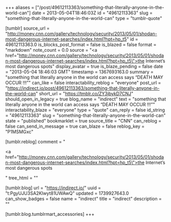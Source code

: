+++
aliases = ["/post/49612113363/something-that-literally-anyone-in-the-world-can"]
date = 2013-05-04T18:46:03Z
id = "49612113363"
slug = "something-that-literally-anyone-in-the-world-can"
type = "tumblr-quote"

[tumblr]
source_url = "http://money.cnn.com/gallery/technology/security/2013/05/01/shodan-most-dangerous-internet-searches/index.html?hpt=hp_t5"
id = 49612113363.0
is_blocks_post_format = false
is_blazed = false
format = "markdown"
note_count = 0.0
source = "<a href=\"http://money.cnn.com/gallery/technology/security/2013/05/01/shodan-most-dangerous-internet-searches/index.html?hpt=hp_t5\">the Internet&rsquo;s most dangerous spots</a>"
display_avatar = true
is_blaze_pending = false
date = "2013-05-04 18:46:03 GMT"
timestamp = 1367693163.0
summary = "something that literally anyone in the world can access says “DEATH MAY OCCUR !!!”"
can_like = false
interactability_reblog = "everyone"
post_url = "https://indirect.io/post/49612113363/something-that-literally-anyone-in-the-world-can"
short_url = "https://tmblr.co/ZY3jbykD7CNJ"
should_open_in_legacy = true
blog_name = "indirect"
text = "something that literally anyone in the world can access says &ldquo;DEATH MAY OCCUR !!!&rdquo;"
interactability_blaze = "everyone"
type = "quote"
can_reply = false
id_string = "49612113363"
slug = "something-that-literally-anyone-in-the-world-can"
state = "published"
bookmarklet = true
source_title = "CNN"
can_reblog = false
can_send_in_message = true
can_blaze = false
reblog_key = "P1MSMGxc"

[tumblr.reblog]
comment = "<p><a href=\"http://money.cnn.com/gallery/technology/security/2013/05/01/shodan-most-dangerous-internet-searches/index.html?hpt=hp_t5\">the Internet’s most dangerous spots</a></p>"
tree_html = ""

[tumblr.blog]
url = "https://indirect.io/"
uuid = "t:PgyUJU3SA2Klwyt81UWAwQ"
updated = 1739927643.0
can_show_badges = false
name = "indirect"
title = "indirect"
description = ""

[tumblr.blog.tumblrmart_accessories]
+++
